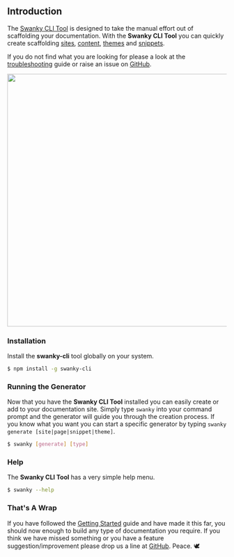 ## Introduction

The [Swanky CLI Tool](https://github.com/swanky-docs/swanky-cli) is designed to take the manual effort out of scaffolding your documentation. With the __Swanky CLI Tool__
you can quickly create scaffolding [sites](/getting-started/setup-installation.html), [content](/getting-started/adding-content.html), 
[themes](/getting-started/theme-customisation.html) and [snippets](/getting-started/creating-snippets.html).

If you do not find what you are looking for please a look at the [troubleshooting](/troubleshooting.html) 
guide or raise an issue on [GitHub](https://github.com/swanky-docs/swanky-cli/issues).

<img src="~assets/img/swanky-docs-cli-demo.gif" class="{$ styles['img-responsive'] $} {$ styles['cli-demo'] $}" width="580" />

### Installation
Install the __swanky-cli__ tool globally on your system.
```bash
$ npm install -g swanky-cli
```

### Running the Generator
Now that you have the __Swanky CLI Tool__ installed you can easily create or add to your documentation site. Simply type `swanky` into your command prompt and the 
generator will guide you through the creation process. If you know what you want you can start a specific generator by typing `swanky generate [site|page|snippet|theme]`.

```bash
$ swanky [generate] [type]
```

### Help
The __Swanky CLI Tool__ has a very simple help menu.

```bash
$ swanky --help
```

### That's A Wrap
If you have followed the [Getting Started](/getting-started/setup-installation.html) guide and have made it this far, you should now enough to build any type of 
documentation you require. If you think we have missed something or you have a feature suggestion/improvement please drop us 
a line at [GitHub](https://github.com/swanky-docs/swanky-cli/issues). Peace. &#128330;